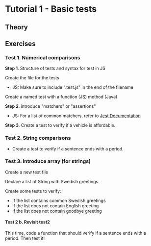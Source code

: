 # Tutorial 1 - Basic tests

## Theory

## Exercises

### Test 1. Numerical comparisons

**Step 1**. Structure of tests and syntax for test in JS

Create the file for the tests

- JS: Make sure to include ".test.js" in the end of the filename

Create a named test with a function (JS) method (Java)

**Step 2**. introduce "matchers" or "assertions"

- JS: For a list of common matchers, refer to [Jest Documentation](https://jestjs.io/docs/en/using-matchers)

**Step 3**. Create a test to verify if a vehicle is affordable.

### Test 2. String comparisons

- Create a test to verify if a sentence ends with a period.

### Test 3. Introduce array (for strings)

Create a new test file

Declare a list of String with Swedish greetings.

Create some tests to verify:

- If the list contains common Swedish greetings
- If the list does not contain English greeting
- If the list does not contain goodbye greeting

#### Test 2 b. Revisit test2

This time, code a function that should verify if a sentence ends with a period. Then test it!
